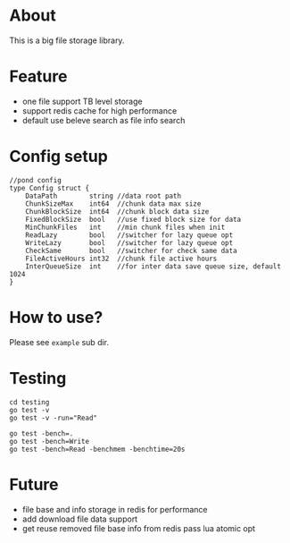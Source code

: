 # About
This is a big file storage library.

# Feature
- one file support TB level storage
- support redis cache for high performance
- default use beleve search as file info search

# Config setup
```
//pond config
type Config struct {
    DataPath        string //data root path
	ChunkSizeMax    int64  //chunk data max size
	ChunkBlockSize  int64  //chunk block data size
	FixedBlockSize  bool   //use fixed block size for data
	MinChunkFiles	int    //min chunk files when init
	ReadLazy        bool   //switcher for lazy queue opt
	WriteLazy       bool   //switcher for lazy queue opt
	CheckSame       bool   //switcher for check same data
	FileActiveHours int32  //chunk file active hours
	InterQueueSize  int	   //for inter data save queue size, default 1024
}
```

# How to use?
Please see `example` sub dir.

# Testing
```
cd testing
go test -v
go test -v -run="Read"

go test -bench=.
go test -bench=Write
go test -bench=Read -benchmem -benchtime=20s

```

# Future
- file base and info storage in redis for performance
- add download file data support
- get reuse removed file base info from redis pass lua atomic opt